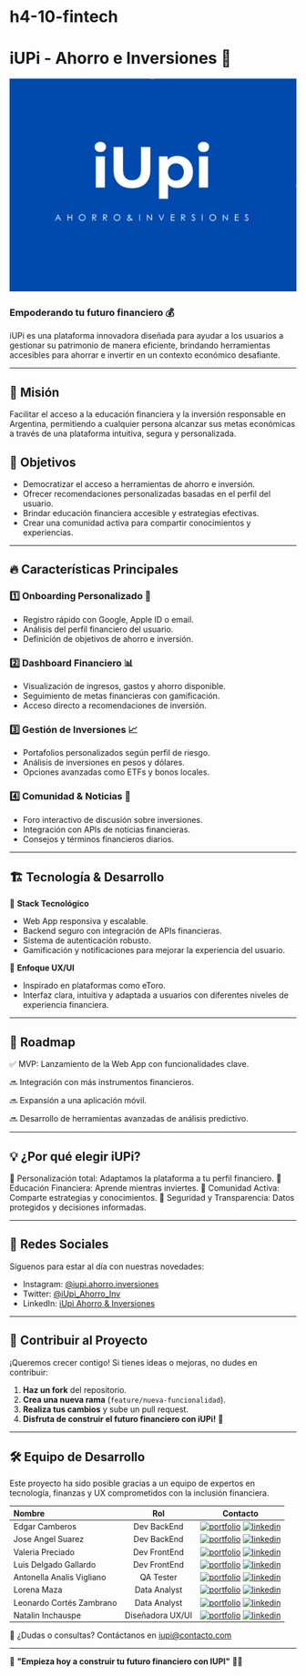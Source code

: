 # h4-10-fintech
# iUPi - Ahorro e Inversiones 🚀

![](https://github.com/No-Country-simulation/h4-10-fintech/blob/main/Logo.png)

### Empoderando tu futuro financiero 💰

iUPi es una plataforma innovadora diseñada para ayudar a los usuarios a gestionar su patrimonio de manera eficiente, brindando herramientas accesibles para ahorrar e invertir en un contexto económico desafiante.

---

## 🌟 Misión

Facilitar el acceso a la educación financiera y la inversión responsable en Argentina, permitiendo a cualquier persona alcanzar sus metas económicas a través de una plataforma intuitiva, segura y personalizada.

## 🎯 Objetivos

- Democratizar el acceso a herramientas de ahorro e inversión.
- Ofrecer recomendaciones personalizadas basadas en el perfil del usuario.
- Brindar educación financiera accesible y estrategias efectivas.
- Crear una comunidad activa para compartir conocimientos y experiencias.

---

## 🔥 Características Principales

### 1️⃣ **Onboarding Personalizado** 🏁
- Registro rápido con Google, Apple ID o email.
- Análisis del perfil financiero del usuario.
- Definición de objetivos de ahorro e inversión.

### 2️⃣ **Dashboard Financiero** 📊
- Visualización de ingresos, gastos y ahorro disponible.
- Seguimiento de metas financieras con gamificación.
- Acceso directo a recomendaciones de inversión.

### 3️⃣ **Gestión de Inversiones** 📈
- Portafolios personalizados según perfil de riesgo.
- Análisis de inversiones en pesos y dólares.
- Opciones avanzadas como ETFs y bonos locales.

### 4️⃣ **Comunidad & Noticias** 📰
- Foro interactivo de discusión sobre inversiones.
- Integración con APIs de noticias financieras.
- Consejos y términos financieros diarios.

---

## 🏗️ Tecnología & Desarrollo

📌 **Stack Tecnológico**
- Web App responsiva y escalable.
- Backend seguro con integración de APIs financieras.
- Sistema de autenticación robusto.
- Gamificación y notificaciones para mejorar la experiencia del usuario.

📌 **Enfoque UX/UI**
- Inspirado en plataformas como eToro.
- Interfaz clara, intuitiva y adaptada a usuarios con diferentes niveles de experiencia financiera.

---

## 🚀 Roadmap

✅ MVP: Lanzamiento de la Web App con funcionalidades clave.

🔜 Integración con más instrumentos financieros.

🔜 Expansión a una aplicación móvil.

🔜 Desarrollo de herramientas avanzadas de análisis predictivo.

---

## 💡 ¿Por qué elegir iUPi?

🔹 Personalización total: Adaptamos la plataforma a tu perfil financiero.
🔹 Educación Financiera: Aprende mientras inviertes.
🔹 Comunidad Activa: Comparte estrategias y conocimientos.
🔹 Seguridad y Transparencia: Datos protegidos y decisiones informadas.

---

## 📲 Redes Sociales

Síguenos para estar al día con nuestras novedades:
- Instagram: [@iupi.ahorro.inversiones](https://www.instagram.com/iupi.ahorro.inversiones)
- Twitter: [@iUpi_Ahorro_Inv](https://twitter.com/iUpi_Ahorro_Inv)
- LinkedIn: [iUpi Ahorro & Inversiones](https://www.linkedin.com/company/iupi-ahorro-inversiones)

---

## 🤝 Contribuir al Proyecto

¡Queremos crecer contigo! Si tienes ideas o mejoras, no dudes en contribuir:
1. **Haz un fork** del repositorio.
2. **Crea una nueva rama** (`feature/nueva-funcionalidad`).
3. **Realiza tus cambios** y sube un pull request.
4. **Disfruta de construir el futuro financiero con iUPi!** 🚀

---

## 🛠️ Equipo de Desarrollo

Este proyecto ha sido posible gracias a un equipo de expertos en tecnología, finanzas y UX comprometidos con la inclusión financiera.

| Nombre  | Rol  | Contacto |
| :------------ |:---------------:| :-----:|
| Edgar Camberos    | Dev BackEnd |[![portfolio](https://img.shields.io/badge/GITHUB-000?style=for-the-badge&logo=ko-fi&logoColor=white)](https://github.com/EdgarCamberos1894) [![linkedin](https://img.shields.io/badge/linkedin-0A66C2?style=for-the-badge&logo=linkedin&logoColor=white)](https://www.linkedin.com/in/edgar-camberos-8a66052bb/)|
| Jose Angel Suarez      | Dev BackEnd  |   [![portfolio](https://img.shields.io/badge/GITHUB-000?style=for-the-badge&logo=ko-fi&logoColor=white)](https://github.com/angeljs95) [![linkedin](https://img.shields.io/badge/linkedin-0A66C2?style=for-the-badge&logo=linkedin&logoColor=white)](https://www.linkedin.com/in/angel-suarez-232744210/) |
| Valeria Preciado | Dev FrontEnd        | [![portfolio](https://img.shields.io/badge/GITHUB-000?style=for-the-badge&logo=ko-fi&logoColor=white)](https://github.com/ValeMP12) [![linkedin](https://img.shields.io/badge/linkedin-0A66C2?style=for-the-badge&logo=linkedin&logoColor=white)](https://www.linkedin.com/in/valeria-preciado/) |
| Luis Delgado Gallardo | Dev FrontEnd        | [![portfolio](https://img.shields.io/badge/GITHUB-000?style=for-the-badge&logo=ko-fi&logoColor=white)](https://github.com/ledg555) [![linkedin](https://img.shields.io/badge/linkedin-0A66C2?style=for-the-badge&logo=linkedin&logoColor=white)](https://www.linkedin.com/in/ledg555/) |
| Antonella Analis Vigliano | QA Tester        | [![portfolio](https://img.shields.io/badge/GITHUB-000?style=for-the-badge&logo=ko-fi&logoColor=white)](https://github.com/121189) [![linkedin](https://img.shields.io/badge/linkedin-0A66C2?style=for-the-badge&logo=linkedin&logoColor=white)](https://www.linkedin.com/in/antonellaanalisvigliano/) |
| Lorena Maza | Data Analyst        | [![portfolio](https://img.shields.io/badge/GITHUB-000?style=for-the-badge&logo=ko-fi&logoColor=white)](https://github.com/LorenaMaza) [![linkedin](https://img.shields.io/badge/linkedin-0A66C2?style=for-the-badge&logo=linkedin&logoColor=white)](https://www.linkedin.com/in/lorena-maza/) |
| Leonardo Cortés Zambrano | Data Analyst        | [![portfolio](https://img.shields.io/badge/GITHUB-000?style=for-the-badge&logo=ko-fi&logoColor=white)](https://github.com/leocortes85) [![linkedin](https://img.shields.io/badge/linkedin-0A66C2?style=for-the-badge&logo=linkedin&logoColor=white)](https://www.linkedin.com/in/leonardocorteszambrano/) |
| Natalin Inchauspe | Diseñadora UX/UI        | [![portfolio](https://img.shields.io/badge/GITHUB-000?style=for-the-badge&logo=ko-fi&logoColor=white)](https://github.com/natuinchauspe) [![linkedin](https://img.shields.io/badge/linkedin-0A66C2?style=for-the-badge&logo=linkedin&logoColor=white)](https://www.linkedin.com/in/natalin-inchauspe-86121b289/) |

📩 ¿Dudas o consultas? Contáctanos en [iupi@contacto.com](mailto:iupi@contacto.com)

---

📌 **"Empieza hoy a construir tu futuro financiero con IUPI"** 🚀💸

